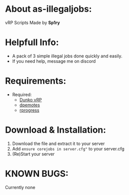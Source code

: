 # About as-illegaljobs:
vRP Scripts Made by **Sp1ry**

# Helpfull Info:
* A pack of 3 simple illegal jobs done quickly and easily.
* If you need help, message me on discord

# Requirements:
* Required:
  * [Dunko vRP](https://github.com/br8ugh/dunko_vrp_ex)
  * [dpemotes](https://forum.cfx.re/t/dpemotes-1-7-390-emotes-walkingstyles-keybinding-dances-expressions-and-shared-emotes/843105)
  * [rprogress](https://github.com/Mobius1/rprogress)

# Download & Installation:
1) Download the file and extract it to your server
2) Add `ensure corejobs in server.cfg"` to your server.cfg
3) (Re)Start your server

# KNOWN BUGS:
Currently none
